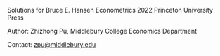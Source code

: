 Solutions for Bruce E. Hansen Econometrics 2022 Princeton University Press

Author: Zhizhong Pu, Middlebury College Economics Department

Contact: zpu@middlebury.edu

